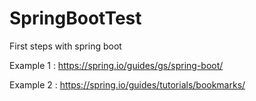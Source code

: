 # SpringBootTest
First steps with spring boot

Example 1 : https://spring.io/guides/gs/spring-boot/

Example 2 : https://spring.io/guides/tutorials/bookmarks/

